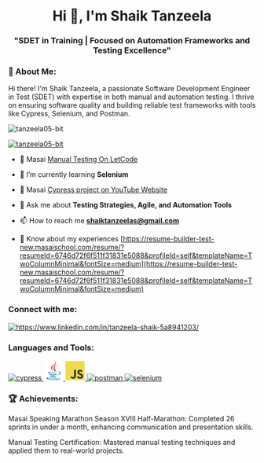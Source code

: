 <h1 align="center">Hi 👋, I'm Shaik Tanzeela</h1>
<h3 align="center">"SDET in Training | Focused on Automation Frameworks and Testing Excellence"</h3>


<h3 align="left">🌟 About Me:</h3>
<p align="left">
  
Hi there! I'm Shaik Tanzeela, a passionate Software Development Engineer in Test (SDET) with expertise in both manual and automation testing. I thrive on ensuring software quality and building reliable test frameworks with tools like Cypress, Selenium, and Postman.


<p align="left"> <img src="https://komarev.com/ghpvc/?username=tanzeela05-bit&label=Profile%20views&color=0e75b6&style=flat" alt="tanzeela05-bit" /> </p>

<p align="left"> <a href="https://github.com/ryo-ma/github-profile-trophy"><img src="https://github-profile-trophy.vercel.app/?username=tanzeela05-bit" alt="tanzeela05-bit" /></a> </p>

- 🔭 Masai [Manual Testing On LetCode](https://github.com/Tanzeela05-bit/Manual-Testing-on-LetCode-WebSite)

- 🌱 I’m currently learning **Selenium**

- 👯 Masai [Cypress project on YouTube Website](https://github.com/Tanzeela05-bit/Cypress-Project-on-Youtube-Website)

- 💬 Ask me about **Testing Strategies, Agile, and Automation Tools**

- 📫 How to reach me **shaiktanzeelas@gmail.com**

- 📄 Know about my experiences [https://resume-builder-test-new.masaischool.com/resume/?resumeId=6746d72f6f511f31831e5088&profileId=self&templateName=TwoColumnMinimal&fontSize=medium](https://resume-builder-test-new.masaischool.com/resume/?resumeId=6746d72f6f511f31831e5088&profileId=self&templateName=TwoColumnMinimal&fontSize=medium)

<h3 align="left">Connect with me:</h3>
<p align="left">
<a href="https://linkedin.com/in/https://www.linkedin.com/in/tanzeela-shaik-5a8941203/" target="blank"><img align="center" src="https://raw.githubusercontent.com/rahuldkjain/github-profile-readme-generator/master/src/images/icons/Social/linked-in-alt.svg" alt="https://www.linkedin.com/in/tanzeela-shaik-5a8941203/" height="30" width="40" /></a>
</p>

<h3 align="left">Languages and Tools:</h3>
<p align="left"> <a href="https://www.cypress.io" target="_blank" rel="noreferrer"> <img src="https://raw.githubusercontent.com/simple-icons/simple-icons/6e46ec1fc23b60c8fd0d2f2ff46db82e16dbd75f/icons/cypress.svg" alt="cypress" width="40" height="40"/> </a> <a href="https://www.java.com" target="_blank" rel="noreferrer"> <img src="https://raw.githubusercontent.com/devicons/devicon/master/icons/java/java-original.svg" alt="java" width="40" height="40"/> </a> <a href="https://developer.mozilla.org/en-US/docs/Web/JavaScript" target="_blank" rel="noreferrer"> <img src="https://raw.githubusercontent.com/devicons/devicon/master/icons/javascript/javascript-original.svg" alt="javascript" width="40" height="40"/> </a> <a href="https://postman.com" target="_blank" rel="noreferrer"> <img src="https://www.vectorlogo.zone/logos/getpostman/getpostman-icon.svg" alt="postman" width="40" height="40"/> </a> <a href="https://www.selenium.dev" target="_blank" rel="noreferrer"> <img src="https://raw.githubusercontent.com/detain/svg-logos/780f25886640cef088af994181646db2f6b1a3f8/svg/selenium-logo.svg" alt="selenium" width="40" height="40"/> </a> </p>

<h3 align="left">🏆 Achievements:</h3>
<p align="left"> 
Masai Speaking Marathon Season XVIII Half-Marathon: Completed 26 sprints in under a month, enhancing communication and presentation skills.
<p align="left"> 
Manual Testing Certification: Mastered manual testing techniques and applied them to real-world projects.
